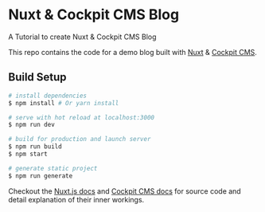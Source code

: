 # Nuxt & Cockpit CMS Blog
A Tutorial to create Nuxt & Cockpit CMS Blog

This repo contains the code for a demo blog built with [Nuxt](https://nuxtjs.org) & [Cockpit CMS](https://getcockpit.com).

## Build Setup

``` bash
# install dependencies
$ npm install # Or yarn install

# serve with hot reload at localhost:3000
$ npm run dev

# build for production and launch server
$ npm run build
$ npm start

# generate static project
$ npm run generate
```

Checkout the [Nuxt.js docs](https://github.com/nuxt/nuxt.js) and [Cockpit CMS docs](https://github.com/agentejo/cockpit) for source code and detail explanation of their inner workings.
